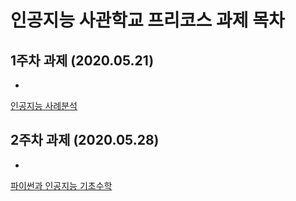 # 인공지능 사관학교 프리코스 과제 목차

## 1주차 과제 (2020.05.21)
 + 
 [인공지능 사례분석](https://github.com/kim-taehwa/test1/blob/master/1%EC%A3%BC%EC%B0%A8%EA%B3%BC%EC%A0%9C.ipynb)
 
## 2주차 과제 (2020.05.28)
 +
 [파이썬과 인공지능 기초수학](https://github.com/kim-taehwa/test1/blob/master/2%EC%A3%BC%EC%B0%A8%EA%B3%BC%EC%A0%9C.ipynb)
 
